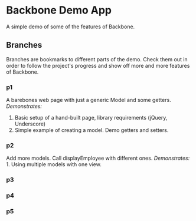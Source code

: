 # Backbone Demo App #

A simple demo of some of the features of Backbone.

## Branches

Branches are bookmarks to different parts of the demo. Check them out in order to follow the project's progress and show off more and more features of Backbone.

### p1
A barebones web page with just a generic Model and some getters.
*Demonstrates:*
   1. Basic setup of a hand-built page, library requirements (jQuery, Underscore) 
   2. Simple example of creating a model. Demo getters and setters.

### p2
Add more models. Call displayEmployee with different ones.
*Demonstrates:*
    1. Using multiple models with one view.

### p3


### p4


### p5 
